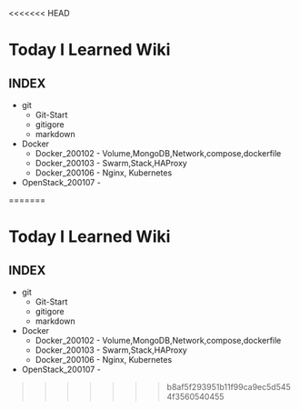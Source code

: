 <<<<<<< HEAD
# Today I Learned Wiki



## INDEX

- git
  - Git-Start
  - gitigore
  - markdown
- Docker
  - Docker_200102 - Volume,MongoDB,Network,compose,dockerfile
  - Docker_200103 - Swarm,Stack,HAProxy
  - Docker_200106 - Nginx, Kubernetes
- OpenStack_200107 - 

=======
# Today I Learned Wiki



## INDEX

- git
  - Git-Start
  - gitigore
  - markdown
- Docker
  - Docker_200102 - Volume,MongoDB,Network,compose,dockerfile
  - Docker_200103 - Swarm,Stack,HAProxy
  - Docker_200106 - Nginx, Kubernetes
- OpenStack_200107 - 

>>>>>>> b8af5f293951b11f99ca9ec5d5454f3560540455
